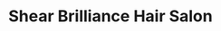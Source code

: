 ---
title: "Shear Brilliance Hair Salon"
url: /browns-mills/shear-brilliance-hair-salon/
shop: hairdresser
---